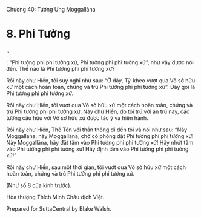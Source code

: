  

Chương 40: Tương Ưng Moggallāna

# 8\. Phi Tưởng

..

: “Phi tưởng phi phi tưởng xứ, Phi tưởng phi phi tưởng xứ”, như vậy được nói đến. Thế nào là Phi tưởng phi phi tưởng xứ?

Rồi này chư Hiền, tôi suy nghĩ như sau: “Ở đây, Tỷ-kheo vượt qua Vô sở hữu xứ một cách hoàn toàn, chứng và trú Phi tưởng phi phi tưởng xứ”. Ðây gọi là Phi tưởng phi phi tưởng xứ.

Rồi này chư Hiền, tôi vượt qua Vô sở hữu xứ một cách hoàn toàn, chứng và trú Phi tưởng phi phi tưởng xứ. Này chư Hiền, do tôi trú với an trú này, các tưởng câu hữu với Vô sở hữu xứ được tác ý và hiện hành.

Rồi này chư Hiền, Thế Tôn với thần thông đi đến tôi và nói như sau: “Này Moggallāna, này Moggallāna, chớ có phóng dật Phi tưởng phi phi tưởng xứ! Này Moggallāna, hãy đặt tâm vào Phi tưởng phi phi tưởng xứ! Hãy nhứt tâm vào Phi tưởng phi phi tưởng xứ! Hãy định tâm vào Phi tưởng phi phi tưởng xứ!”

Rồi này chư Hiền, sau một thời gian, tôi vượt qua Vô sở hữu xứ một cách hoàn toàn, chứng và trú Phi tưởng phi phi tưởng xứ.

(Như số 8 của kinh trước).

Hòa thượng Thích Minh Châu dịch Việt.

Prepared for SuttaCentral by Blake Walsh.